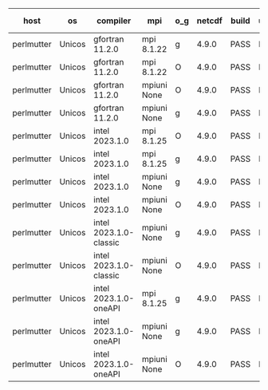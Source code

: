 

| host     | os       | compiler                              | mpi                      | o_g        | netcdf        | build       | u_pass          | u_fail          | s_pass            | s_fail            | e_pass             | e_fail             | nuopc_pass       | nuopc_fail       | artifacts link          |
|----------|----------|---------------------------------------|--------------------------|------------|---------------|-------------|-----------------|-----------------|-------------------|-------------------|--------------------|--------------------|------------------|------------------|-------------------------|
| perlmutter | Unicos | gfortran 11.2.0 | mpi 8.1.22  | g | 4.9.0  | PASS | None | None | None | None | None | None | None | None | <a href="https://github.com/esmf-org/esmf-test-artifacts/tree/982e498e572f84644409ebe6723884d8bea67f0b/fix_darshan/gfortran/11.2.0/g/mpi/8.1.22" target="_blank">982e498</a> | 
| perlmutter | Unicos | gfortran 11.2.0 | mpi 8.1.22  | O | 4.9.0  | PASS | None | None | None | None | None | None | None | None | <a href="https://github.com/esmf-org/esmf-test-artifacts/tree/bcfcc99e7cec77f03f2d20eec03ce3819b7f8827/fix_darshan/gfortran/11.2.0/O/mpi/8.1.22" target="_blank">bcfcc99</a> | 
| perlmutter | Unicos | gfortran 11.2.0 | mpiuni None  | O | 4.9.0  | PASS | None | None | None | None | None | None | None | None | <a href="https://github.com/esmf-org/esmf-test-artifacts/tree/4d4d3179030ac49fa994c4c615a9d0cea8aec80e/fix_darshan/gfortran/11.2.0/O/mpiuni/None" target="_blank">4d4d317</a> | 
| perlmutter | Unicos | gfortran 11.2.0 | mpiuni None  | g | 4.9.0  | PASS | None | None | None | None | None | None | None | None | <a href="https://github.com/esmf-org/esmf-test-artifacts/tree/3697a30c39edd7504759ec400ea5a2ada6724995/fix_darshan/gfortran/11.2.0/g/mpiuni/None" target="_blank">3697a30</a> | 
| perlmutter | Unicos | intel 2023.1.0 | mpi 8.1.25  | O | 4.9.0  | PASS | None | None | None | None | None | None | None | None | <a href="https://github.com/esmf-org/esmf-test-artifacts/tree/4bf780139a8d911ccf555c7ec6c39cabbd2a037f/fix_darshan/intel/2023.1.0/O/mpi/8.1.25" target="_blank">4bf7801</a> | 
| perlmutter | Unicos | intel 2023.1.0 | mpi 8.1.25  | g | 4.9.0  | PASS | None | None | None | None | None | None | None | None | <a href="https://github.com/esmf-org/esmf-test-artifacts/tree/c8f91f4e03b3a04108cb69058df14ebf0948519a/fix_darshan/intel/2023.1.0/g/mpi/8.1.25" target="_blank">c8f91f4</a> | 
| perlmutter | Unicos | intel 2023.1.0 | mpiuni None  | g | 4.9.0  | PASS | None | None | None | None | None | None | None | None | <a href="https://github.com/esmf-org/esmf-test-artifacts/tree/b84c8100fe536f1d06cbbed1c00dcc6994a308d0/fix_darshan/intel/2023.1.0/g/mpiuni/None" target="_blank">b84c810</a> | 
| perlmutter | Unicos | intel 2023.1.0 | mpiuni None  | O | 4.9.0  | PASS | None | None | None | None | None | None | None | None | <a href="https://github.com/esmf-org/esmf-test-artifacts/tree/467f9d4145209965af29e85bfac600a9433c8ea9/fix_darshan/intel/2023.1.0/O/mpiuni/None" target="_blank">467f9d4</a> | 
| perlmutter | Unicos | intel 2023.1.0-classic | mpiuni None  | g | 4.9.0  | PASS | None | None | None | None | None | None | None | None | <a href="https://github.com/esmf-org/esmf-test-artifacts/tree/7fb5b155f874dba2a8fc07c674bbf4cde30c41fd/fix_darshan/intel/2023.1.0-classic/g/mpiuni/None" target="_blank">7fb5b15</a> | 
| perlmutter | Unicos | intel 2023.1.0-classic | mpiuni None  | O | 4.9.0  | PASS | None | None | None | None | None | None | None | None | <a href="https://github.com/esmf-org/esmf-test-artifacts/tree/1e79ea377a8571f270947a755e3822a6aeee9208/fix_darshan/intel/2023.1.0-classic/O/mpiuni/None" target="_blank">1e79ea3</a> | 
| perlmutter | Unicos | intel 2023.1.0-oneAPI | mpi 8.1.25  | g | 4.9.0  | PASS | None | None | None | None | None | None | None | None | <a href="https://github.com/esmf-org/esmf-test-artifacts/tree/46c44d66ba8527f4aea3b47f1c3e412f32a0c93f/fix_darshan/intel/2023.1.0-oneAPI/g/mpi/8.1.25" target="_blank">46c44d6</a> | 
| perlmutter | Unicos | intel 2023.1.0-oneAPI | mpiuni None  | g | 4.9.0  | PASS | None | None | None | None | None | None | None | None | <a href="https://github.com/esmf-org/esmf-test-artifacts/tree/3453c69d0d8383952e50da23714696a5b13cd38f/fix_darshan/intel/2023.1.0-oneAPI/g/mpiuni/None" target="_blank">3453c69</a> | 
| perlmutter | Unicos | intel 2023.1.0-oneAPI | mpiuni None  | O | 4.9.0  | PASS | None | None | None | None | None | None | None | None | <a href="https://github.com/esmf-org/esmf-test-artifacts/tree/e6fc5f989cc2a440ced6ea2521b11bb3118426ba/fix_darshan/intel/2023.1.0-oneAPI/O/mpiuni/None" target="_blank">e6fc5f9</a> | 
